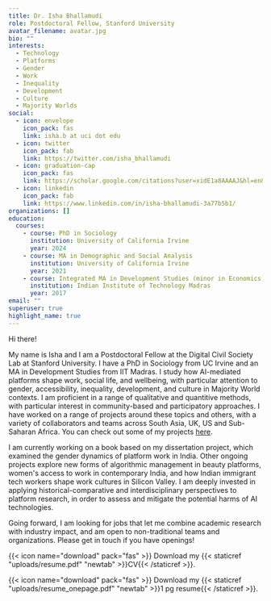 ```yaml
---
title: Dr. Isha Bhallamudi
role: Postdoctoral Fellow, Stanford University
avatar_filename: avatar.jpg
bio: ""
interests:
  - Technology
  - Platforms
  - Gender
  - Work
  - Inequality
  - Development
  - Culture
  - Majority Worlds
social:
  - icon: envelope
    icon_pack: fas
    link: isha.b at uci dot edu
  - icon: twitter
    icon_pack: fab
    link: https://twitter.com/isha_bhallamudi
  - icon: graduation-cap
    icon_pack: fas
    link: https://scholar.google.com/citations?user=xidE1a8AAAAJ&hl=en&oi=ao
  - icon: linkedin
    icon_pack: fab
    link: https://www.linkedin.com/in/isha-bhallamudi-3a77b5b1/
organizations: []
education:
  courses:
    - course: PhD in Sociology
      institution: University of California Irvine
      year: 2024
    - course: MA in Demographic and Social Analysis
      institution: University of California Irvine
      year: 2021
    - course: Integrated MA in Development Studies (minor in Economics)
      institution: Indian Institute of Technology Madras
      year: 2017
email: ""
superuser: true
highlight_name: true
---
```

Hi there!

My name is Isha and I am a Postdoctoral Fellow at the Digital Civil Society Lab at Stanford University. I have a PhD in Sociology from UC Irvine and an MA in Development Studies from IIT Madras. I study how AI-mediated platforms shape work, social life, and wellbeing, with particular attention to gender, accessibility, inequality, development, and culture in Majority World contexts. I am proficient in a range of qualitative and quantitive methods, with particular interest in community-based and participatory approaches. I have worked on a range of projects around these topics and others, with a variety of collaborators and teams across South Asia, UK, US and Sub-Saharan Africa. You can check out some of my projects [here](/#projects). 

I am currently working on a book based on my dissertation project, which examined the gender dynamics of platform work in India. Other ongoing projects explore new forms of algorithmic management in beauty platforms, women's access to work in contemporary India, and how Indian immigrant tech workers shape work cultures in Silicon Valley. I am deeply invested in applying historical-comparative and interdisciplinary perspectives to platform research, in order to assess and mitigate the potential harms of AI technologies.

Going forward, I am looking for jobs that let me combine academic research with industry impact, and am open to non-traditional teams and organizations. Please get in touch if you have openings!

{{< icon name="download" pack="fas" >}} Download my {{< staticref "uploads/resume.pdf" "newtab" >}}CV{{< /staticref >}}.

{{< icon name="download" pack="fas" >}} Download my {{< staticref "uploads/resume_onepage.pdf" "newtab" >}}1 pg resume{{< /staticref >}}.
